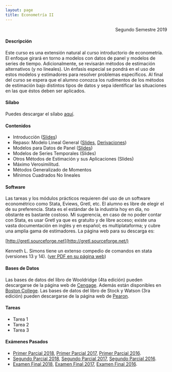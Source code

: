 ```yaml
---
layout: page
title: Econometría II
---
```


<div style="text-align: right"> Segundo Semestre 2019 </div>

#### Descripción

Este curso es una extensión natural al curso introductorio de econometría. El enfoque girará en torno a modelos con datos de panel y modelos de series de tiempo. Adicionalmente, se revisarán métodos de estimación alternativos (y no lineales). Un énfasis especial se pondrá en el uso de estos modelos y estimadores para resolver problemas específicos. Al final del curso se espera que el alumno conozca los rudimentos de los métodos de estimación bajo distintos tipos de datos y sepa identificar las situaciones en las que éstos deben ser aplicados.

#### Sílabo

Puedes descargar el sílabo [aquí](https://www.dropbox.com/s/cp57sceq788t2j0/Econometria_II_2019.pdf?dl=1).

#### Contenidos

- Introducción ([Slides](https://www.dropbox.com/s/kpb5kikw04c61wb/0.%20Intro%20-%20Handout.pdf?dl=1))
- Repaso: Modelo Lineal General ([Slides](https://www.dropbox.com/s/fv66svlsjecu96o/1.%20Repaso_MCO%20-%20Handout.pdf?dl=1), [Derivaciones](https://www.dropbox.com/s/dpnb3341ngheg48/1.%20Repaso_MCO%20-%20Derivaciones.pdf?dl=1))
- Modelos para Datos de Panel ([Slides](https://www.dropbox.com/s/dpnb3341ngheg48/1.%20Repaso_MCO%20-%20Derivaciones.pdf?dl=1))
- Modelos de Series Temporales (Slides)
- Otros Métodos de Estimación y sus Aplicaciones (Slides)
- Máximo Verosimilitud.
- Métodos Generalizado de Momentos
- Mínimos Cuadrados No lineales

#### Software

Las tareas y los módulos prácticos requieren del uso de un software econométrico como Stata, Eviews, Gretl, etc. El alumno es libre de elegir el de su preferencia. Stata es el estándar de la industria hoy en día, no obstante es bastante costoso. Mi sugerencia, en caso de no poder contar con Stata, es usar Gretl ya que es gratuito y de libre acceso; existe una vasta documentación en inglés y en español; es multiplataforma; y cubre una amplia gama de estimadores. La página web para su descarga es:

[http://gretl.sourceforge.net](http://gretl.sourceforge.net/)

Kenneth L. Simons tiene un extenso compedio de comandos en stata (versiones 13 y 14). ([ver PDF en su página web](http://homepages.rpi.edu/~simonk/pdf/UsefulStataCommands.pdf))

#### Bases de Datos

Las bases de datos del libro de Wooldridge (4ta edición) pueden descargarse de la página web de [Cengage](http://www.cengage.com/cgi-wadsworth/course_products_wp.pl?fid=M20b&flag=student&product_isbn_issn=9780324581621&disciplinenumber=413). Además están disponibles en [Boston College](http://fmwww.bc.edu/gstat/examples/wooldridge/wooldridge.html).
Las bases de datos del libro de Stock y Watson (3ra edición) pueden descargarse de la página web de [Pearon](https://wps.pearsoned.com/aw_stock_ie_3/178/45691/11696965.cw/index.html).

#### Tareas

- Tarea 1
- Tarea 2
- Tarea 3

#### Exámenes Pasados

- [Primer Parcial 2018](https://www.dropbox.com/s/vdyhcnz25qpk2zt/Primer%20Parcial%202018.pdf?dl=1), [Primer Parcial 2017](https://www.dropbox.com/s/y69k4zztmwowr40/Primer%20Parcial%202017.pdf?dl=1), [Primer Parcial 2016]().
- [Segundo Parcial 2018](https://www.dropbox.com/s/oezd8mmc0siq7gp/Segundo%20Parcial%202018.pdf?dl=1), [Segundo Parcial 2017](https://www.dropbox.com/s/x2hmr1nmcbuy89u/Segundo%20Parcial%202017.pdf?dl=1), [Segundo Parcial 2016](https://www.dropbox.com/s/rgt7sitzk3rnire/Segundo%20Parcial%202016.pdf?dl=1).
- [Examen Final 2018](https://www.dropbox.com/s/aek5uje2525w8eq/Examen%20Final%202018.pdf?dl=1), [Examen Final 2017](https://www.dropbox.com/s/rbnqeu3ectpo8s1/Examen%20Final%202017.pdf?dl=1), [Examen Final 2016](https://www.dropbox.com/s/t8mfre14m6ypq3k/Examen%20Final%202016.pdf?dl=1).

